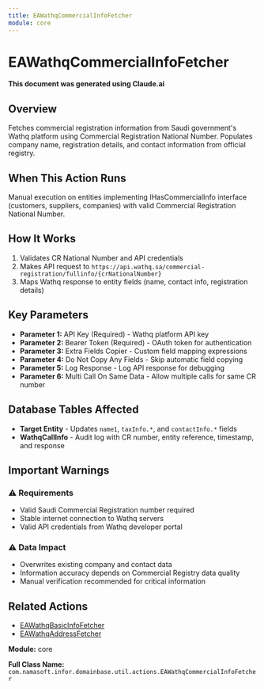 ```yaml
---
title: EAWathqCommercialInfoFetcher
module: core
---
```


<div class='entity-flows'>

# EAWathqCommercialInfoFetcher

**This document was generated using Claude.ai**

## Overview

Fetches commercial registration information from Saudi government's Wathq platform using Commercial Registration National Number. Populates company name, registration details, and contact information from official registry.

## When This Action Runs

Manual execution on entities implementing IHasCommercialInfo interface (customers, suppliers, companies) with valid Commercial Registration National Number.

## How It Works

1. Validates CR National Number and API credentials
2. Makes API request to `https://api.wathq.sa/commercial-registration/fullinfo/{crNationalNumber}`
3. Maps Wathq response to entity fields (name, contact info, registration details)

## Key Parameters

- **Parameter 1:** API Key (Required) - Wathq platform API key
- **Parameter 2:** Bearer Token (Required) - OAuth token for authentication
- **Parameter 3:** Extra Fields Copier - Custom field mapping expressions
- **Parameter 4:** Do Not Copy Any Fields - Skip automatic field copying
- **Parameter 5:** Log Response - Log API response for debugging
- **Parameter 6:** Multi Call On Same Data - Allow multiple calls for same CR number

## Database Tables Affected

- **Target Entity** - Updates `name1`, `taxInfo.*`, and `contactInfo.*` fields
- **WathqCallInfo** - Audit log with CR number, entity reference, timestamp, and response

## Important Warnings

### ⚠️ Requirements
- Valid Saudi Commercial Registration number required
- Stable internet connection to Wathq servers
- Valid API credentials from Wathq developer portal

### ⚠️ Data Impact
- Overwrites existing company and contact data
- Information accuracy depends on Commercial Registry data quality
- Manual verification recommended for critical information

## Related Actions

- [EAWathqBasicInfoFetcher](EAWathqBasicInfoFetcher.md)
- [EAWathqAddressFetcher](EAWathqAddressFetcher.md)

**Module:** core

**Full Class Name:** `com.namasoft.infor.domainbase.util.actions.EAWathqCommercialInfoFetcher`

</div>

